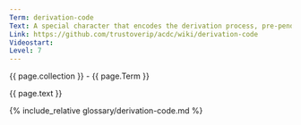 ```yaml
---
Term: derivation-code
Text: A special character that encodes the derivation process, pre-pended to the identifier
Link: https://github.com/trustoverip/acdc/wiki/derivation-code
Videostart: 
Level: 7
---
```


{{ page.collection }} - {{ page.Term }}

   {{ page.text }}

{% include_relative glossary/derivation-code.md %}
